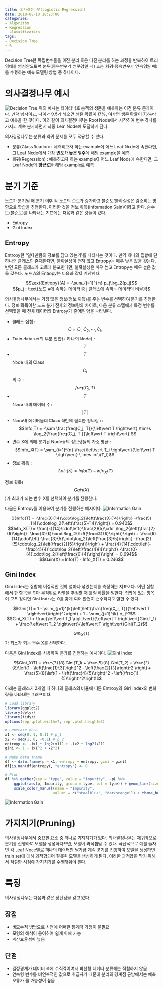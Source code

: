 ```yaml
---
title: 의사결정나무(Logistic Regression)
date: 2018-08-10 18:23:00
categories:
- Algorithm
- Regression
- Classification
tags:
- Decision Tree
- R
---
```

Decision Tree란 독립변수들을 이진 분리 혹은 다진 분리를 하는 과정을 반복하여 트리 형태를 형성함으로써 분류(종속변수가 범주형일 때) 또는 회귀(종속변수가 연속형일 때)를 수행하는 예측 모델링 방법 중 하나이다. 

# 의사결정나무 예시

![Decision Tree](https://www.dropbox.com/s/st4wrqqqho0jukn/decisiontree2.jpg?raw=1)
위의 예시는 타이타닉호 승객의 생존을 예측하는 이진 분류 문제이다. 만약 남자이고, 나이가 9.5가 넘으면 생존 확률이 17%, 여자면 생존 확률이 73%라고 예측을 한 것이다.
이와 같이 의사결정나무는 Root Node에서 시작하여 변수 하나를 가지고 계속 분기하면서 최종 Leaf Node에 도달하게 된다.

의사결정나무는 분류와 회귀 문제를 모두 적용할 수 있다.
* 분류(Classification) : 예측하고자 하는 example이 어느 Leaf Node에 속한다면, 그 Leaf Node에서 가장 **빈도가 높은 범주**에 해당 example을 예측
* 회귀(Regression) : 예측하고자 하는 example이 어느 Leaf Node에 속한다면, 그 Leaf Node의 **평균값**을 해당 example로 예측

# 분기 기준

노드가 분기될 때 분기 이후 각 노드의 순도가 증가하고 불순도/불확실성은 감소하는 방향으로 학습을 진행한다. 이러한 것을 정보 획득(Information Gain)이라고 한다. 순수도(불순도)를 나타내는 지표에는 다음과 같은 것들이 있다.
* Entropy
* Gini Index

## Entropy
Entropy란 '얼마만큼의 정보를 담고 있는가'를 나타내는 것이다. 만약 하나의 집합에 단 하나의 클래스만 존재한다면, 불확실성이 전혀 없고 Entropy는 매우 낮은 값을 갖는다. 반면 모든 클래스가 고르게 분포한다면, 불확실성은 매우 높고 Entropy는 매우 높은 값을 갖는다. 노드 A의 Entropy는 다음과 같이 계산한다.
<center>$$\text{Entropy}(A) = -\sum_{j=1}^{m} p_j\log_2{p_j}$$</center>
<center>$$p_j : \text{노드 A에 속하는 데이터 중 j 클래스에 속하는 데이터의 비율}$$</center>

의사결정나무에서는 가장 많은 정보(정보 획득)를 주는 변수를 선택하여 분기를 진행한다. 정보 획득이란 노드 분기 전후의 정보량의 차이로, 다음 분류 스텝에서 특정 변수를 선택했을 때 전체 데이터의 Entropy가 줄어든 양을 나타낸다.  
* 클래스 집합 : $$C = {C_1, C_2, \cdots, C_k}$$
* Train data set의 부분 집합(= 하나의 Node) : $$T$$
* $$T$$ Node 내의 Class $$C_j$$의 수 : $$freq(C_j, T)$$
* $$T$$ Node 내의 데이터 수 : $$\left\vert T \right\vert$$
* Node내 데이터들의 Class 확인에 필요한 정보량 : : $$Info(T) = -\sum \frac{freq(C_j, T)}{\left\vert T \right\vert} \times \log_2{\frac{freq(C_j, T)}{\left\vert T \right\vert}}$$
* 변수 X에 의해 분기된 Node들의 정보량들의 가중 평균 : $$Info_X(T) = \sum_{i=1}^{n} \frac{\left\vert T_i \right\vert}{\left\vert T \right\vert} \times Info(T_i)$$
* 정보 획득 : $$Gain(X) = Info(T) - Info_X(T)$$  

정보 획득($$Gain(X)$$)가 최대가 되는 변수 X를 선택하여 분기를 진행한다.

다음은 Entropy를 이용하여 분기를 진행하는 예시이다.
![Information Gain](https://www.dropbox.com/s/r531qz06avaayrm/informationgain.jpg?raw=1)
<center>$$Info(T) = -\frac{9}{14}\cdot\log_2{\left(\frac{9}{14}\right)} -\frac{5}{14}\cdot\log_2{\left(\frac{5}{14}\right)} = 0.940$$</center>

<center>$$Info_X(T) = \frac{5}{14}\cdot\left(-\frac{2}{5}\cdot \log_2{\left(\frac{2}{5}\right)} -\frac{3}{5}\cdot \log_2{\left(\frac{3}{5}\right)}\right) + \frac{5}{14}\cdot\left(-\frac{3}{5}\cdot\log_2{\left(\frac{3}{5}\right)} -\frac{2}{5}\cdot\log_2{\left(\frac{2}{5}\right)}\right) + \frac{4}{14}\cdot\left(-\frac{4}{4}\cdot\log_2{\left(\frac{4}{4}\right)} -\frac{0}{4}\cdot\log_2{\left(\frac{0}{4}\right)}\right) = 0.694$$</center>

<center>$$Gain(X) = Info(T) - Info_X(T) = 0.246$$</center>

## Gini Index
Gini Index는 집합에 이질적인 것이 얼마나 섞였는지를 측정하는 지표이다. 어떤 집합에서 한 항목을 뽑아 무작위로 라벨을 추정할 때 틀릴 확률을 말한다. 집합에 있는 항목이 모두 같다면 Gini Index는 0을 갖게 되며 완전히 순수하다고 말할 수 있다.
<center>$$Gini(T) = 1 - \sum_{j=1}^{k}\left(\left(\frac{freq(C_j, T)}{\left\vert T \right\vert}\right)^2\right) = 1 - \sum_{j=1}^{k} p_j^2$$</center>

<center>$$Gini_X(T) = \frac{\left\vert T_1 \right\vert}{\left\vert T \right\vert}Gini(T_1) + \frac{\left\vert T_2 \right\vert}{\left\vert T \right\vert}Gini(T_2)$$</center>

$$Gini_X(T)$$가 최소가 되는 변수 X를 선택한다.

다음은 Gini Index를 사용하여 분기를 진행하는 예시이다.
![Gini Index](https://www.dropbox.com/s/cqb95d6ivrnhsp8/giniindex.jpg?raw=1)
<center>$$Gini_X(T) = \frac{3}{8} Gini(T_1) + \frac{5}{8} Gini(T_2) = \frac{3}{8}\left(1 - \left(\frac{1}{3}\right)^2 - \left(\frac{2}{3}\right)^2 \right) + \frac{5}{8}\left(1 - \left(\frac{4}{5}\right)^2 - \left(\frac{1}{5}\right)^2\right)$$</center>

아래는 클래스가 2개일 때 하나의 클래스의 비율에 따른 Entropy와 Gini Index의 변화량을 나타내는 그래프이다.


```R
# Load library
library(ggplot2)
library(dplyr)
library(tidyr)
options(repr.plot.width=7, repr.plot.height=3)

# Generate data
x1 <- seq(0, 1, 0.1) # p_1
x2 <- seq(1, 0, -0.1) # p_2
entropy <- -(x1 * log2(x1)) + -(x2 * log2(x2))
gini <- 1 - (x1^2 + x2^2)

# Make data.frame
df <- data.frame(p = x1, entropy = entropy, gini = gini)
df[is.nan(df$entropy), "entropy"] <- 0

# Plot
df %>% gather(key = "type", value = "Impurity", -p) %>%
    ggplot(aes(p, Impurity, group = type, col = type)) + geom_line(size = 1) + 
    scale_color_manual(name = "Impurity", 
                      values = c("steelblue", "darkorange")) + theme_bw()
```




![Information Gain](https://www.dropbox.com/s/ofumn5wtvafo64f/informationgain.png?raw=1)


# 가지치기(Pruning)

의사결정나무에서 중요한 요소 중 하나로 가지치기가 있다. 의사결정나무는 재귀적으로 분기를 진행하여 모델을 생성하다보면, 모델이 과적합될 수 있다. 극단적으로 예를 들자면 각 Leaf Node별로 하나의 데이터만 남게끔 계속 분기를 진행하여 모델을 생성하면 train set에 대해 과적합되어 잘못된 모델을 생성하게 된다. 이러한 과적합을 막기 위해서 적절한 시점에 가지치기를 수행해줘야 한다.

# 특징

의사결정나무는 다음과 같은 장단점을 갖고 있다.

## 장점
* 비모수적 방법으로 사전에 어떠한 통계적 가정이 불필요
* 모형의 해석이 용이하여 쉽게 이해 가능
* 계산효율성이 높음

## 단점
* 결정경계가 데이터 축에 수직적이여서 비선형 데이터 분류에는 적합하지 않음
* 연속형 변수를 비연속적인 값으로 취급하기 때문에 분리의 경계점 근방에서는 예측 오류가 클 가능성이 높음

